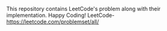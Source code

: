 This repository contains LeetCode's problem along with their implementation.
Happy Coding!
LeetCode-https://leetcode.com/problemset/all/
